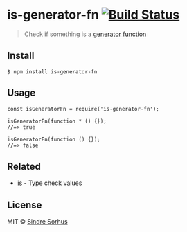 is-generator-fn [![Build Status](https://travis-ci.org/sindresorhus/is-generator-fn.svg?branch=master)](https://travis-ci.org/sindresorhus/is-generator-fn)
===========================================================================================================================================================

> Check if something is a [generator function](https://developer.mozilla.org/en-US/docs/Web/JavaScript/Reference/Statements/function*)

Install
-------

    $ npm install is-generator-fn

Usage
-----

    const isGeneratorFn = require('is-generator-fn');

    isGeneratorFn(function * () {});
    //=> true

    isGeneratorFn(function () {});
    //=> false

Related
-------

-   [is](https://github.com/sindresorhus/is) - Type check values

License
-------

MIT © [Sindre Sorhus](https://sindresorhus.com)
